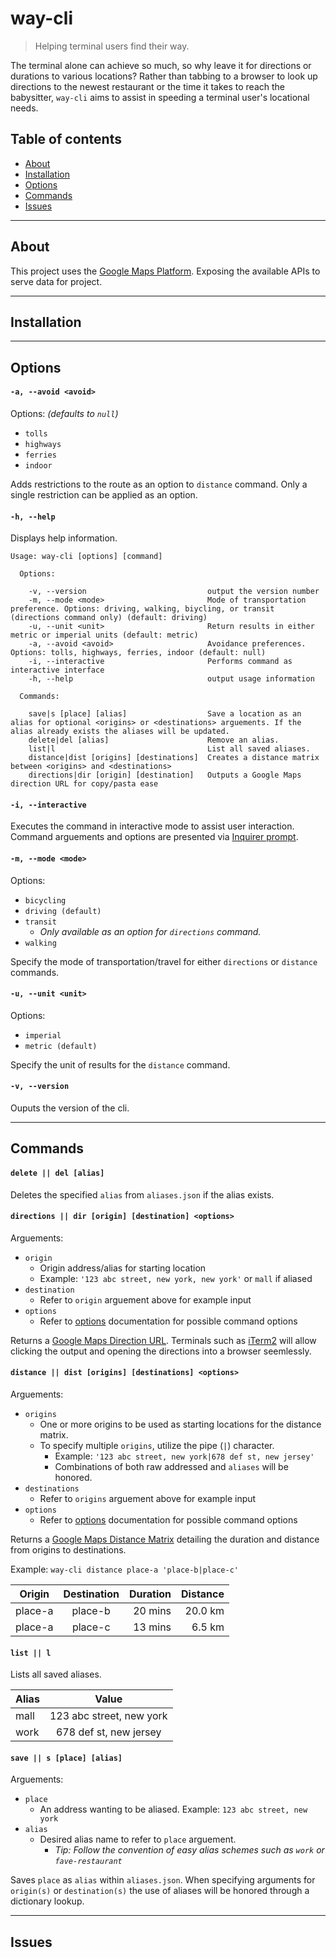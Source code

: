# way-cli
> Helping terminal users find their way.

The terminal alone can achieve so much, so why leave it for directions or durations to various locations? Rather than tabbing to a browser to look up directions to the newest restaurant or the time it takes to reach the babysitter, `way-cli` aims to assist in speeding a terminal user's locational needs.

## Table of contents
- [About](##**about**)
- [Installation](##**installation**)
- [Options](##**options**)
- [Commands](##**commands**)
- [Issues](##**issues**)

---

## **About**

 This project uses the [Google Maps Platform](https://cloud.google.com/maps-platform/). Exposing the available APIs to serve data for project.

---

## Installation

---

## **Options**

#### `-a, --avoid <avoid>`
Options: *(defaults to `null`)*
- `tolls`
- `highways`
- `ferries`
- `indoor`

Adds restrictions to the route as an option to `distance` command. Only a single restriction can be applied as an option.

#### `-h, --help`
Displays help information.

```
Usage: way-cli [options] [command]

  Options:

    -v, --version                           output the version number
    -m, --mode <mode>                       Mode of transportation preference. Options: driving, walking, biycling, or transit (directions command only) (default: driving)
    -u, --unit <unit>                       Return results in either metric or imperial units (default: metric)
    -a, --avoid <avoid>                     Avoidance preferences. Options: tolls, highways, ferries, indoor (default: null)
    -i, --interactive                       Performs command as interactive interface
    -h, --help                              output usage information

  Commands:

    save|s [place] [alias]                  Save a location as an alias for optional <origins> or <destinations> arguements. If the alias already exists the aliases will be updated.
    delete|del [alias]                      Remove an alias.
    list|l                                  List all saved aliases.
    distance|dist [origins] [destinations]  Creates a distance matrix between <origins> and <destinations>
    directions|dir [origin] [destination]   Outputs a Google Maps direction URL for copy/pasta ease
```

#### `-i, --interactive`
Executes the command in interactive mode to assist user interaction. Command arguements and options are presented via [Inquirer prompt](https://github.com/SBoudrias/Inquirer.js).

#### `-m, --mode <mode>`
Options:
- `bicycling`
- `driving (default)`
- `transit`
    - *Only available as an option for `directions` command.*
- `walking`

Specify the mode of transportation/travel for either `directions` or `distance` commands.

#### `-u, --unit <unit>`
Options:
- `imperial`
- `metric (default)`

Specify the unit of results for the `distance` command.

#### `-v, --version`
Ouputs the version of the cli.

---

## **Commands**

#### `delete || del [alias]`
Deletes the specified `alias` from `aliases.json` if the alias exists.

#### `directions || dir [origin] [destination] <options>`
Arguements:
- `origin`
    - Origin address/alias for starting location
    - Example: `'123 abc street, new york, new york'` or `mall` if aliased
- `destination`
    - Refer to `origin` arguement above for example input
- `options`
    - Refer to [options](###options) documentation for possible command options

Returns a [Google Maps Direction URL](https://developers.google.com/maps/documentation/urls/guide#directions-action). Terminals such as [iTerm2](https://www.iterm2.com/) will allow clicking the output and opening the directions into a browser seemlessly.

#### `distance || dist [origins] [destinations] <options>`
Arguements:
- `origins`
    - One or more origins to be used as starting locations for the distance matrix.
    - To specify multiple `origins`, utilize the pipe (`|`) character.
        - Example: `'123 abc street, new york|678 def st, new jersey'`
        - Combinations of both raw addressed and `aliases` will be honored.
- `destinations`
    - Refer to `origins` arguement above for example input
- `options`
    - Refer to [options](###options) documentation for possible command options

Returns a [Google Maps Distance Matrix](https://developers.google.com/maps/documentation/distance-matrix/start) detailing the duration and distance from origins to destinations.

Example: `way-cli distance place-a 'place-b|place-c'`

| Origin        | Destination           | Duration  | Distance   |
| ------------- |:---------------------:| ---------:| ----------:|
| place-a       | place-b               | 20 mins   | 20.0 km    |
| place-a       | place-c               | 13 mins   | 6.5 km     |

#### `list || l`
Lists all saved aliases.

| Alias      | Value                    |
| -----------|:------------------------:|
| mall       | 123 abc street, new york |
| work       | 678 def st, new jersey   |

#### `save || s [place] [alias]`
Arguements:
- `place`
    - An address wanting to be aliased. Example: `123 abc street, new york`
- `alias`
    - Desired alias name to refer to `place` arguement.
         - *Tip: Follow the convention of easy alias schemes such as `work` or `fave-restaurant`*

Saves `place` as `alias` within `aliases.json`. When specifying arguments for `origin(s)` or `destination(s)` the use of aliases will be honored through a dictionary lookup.

---

## **Issues**


